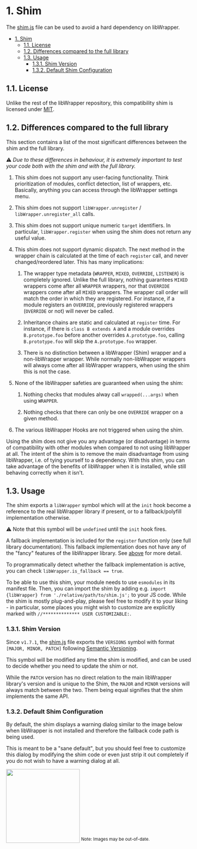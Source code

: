 # 1. Shim

The [shim.js](shim.js) file can be used to avoid a hard dependency on libWrapper.

- [1. Shim](#1-shim)
  - [1.1. License](#11-license)
  - [1.2. Differences compared to the full library](#12-differences-compared-to-the-full-library)
  - [1.3. Usage](#13-usage)
    - [1.3.1. Shim Version](#131-shim-version)
    - [1.3.2. Default Shim Configuration](#132-default-shim-configuration)



## 1.1. License

Unlike the rest of the libWrapper repository, this compatibility shim is licensed under [MIT](LICENSE).



## 1.2. Differences compared to the full library

This section contains a list of the most significant differences between the shim and the full library.

⚠ *Due to these differences in behaviour, it is extremely important to test your code both with the shim and with the full library.*

1. This shim does not support any user-facing functionality. Think prioritization of modules, conflict detection, list of wrappers, etc. Basically, anything you can access through the libWrapper settings menu.

2. This shim does not support `libWrapper.unregister` / `libWrapper.unregister_all` calls.

3. This shim does not support unique numeric `target` identifiers. In particular, `libWrapper.register` when using the shim does not return any useful value.

4. This shim does not support dynamic dispatch. The next method in the wrapper chain is calculated at the time of each `register` call, and never changed/reordered later. This has many implications:

    1. The wrapper type metadata (`WRAPPER`, `MIXED`, `OVERRIDE`, `LISTENER`) is completely ignored. Unlike the full library, nothing guarantees `MIXED` wrappers come after all `WRAPPER` wrappers, nor that `OVERRIDE` wrappers come after all `MIXED` wrappers. The wrapper call order will match the order in which they are registered. For instance, if a module registers an `OVERRIDE`, previously registered wrappers (`OVERRIDE` or not) will never be called.

    2. Inheritance chains are static and calculated at `register` time. For instance, if there is `class B extends A` and a module overrides `B.prototype.foo` before another overrides `A.prototype.foo`, calling `B.prototype.foo` will skip the `A.prototype.foo` wrapper.

    3. There is no distinction between a libWrapper (Shim) wrapper and a non-libWrapper wrapper. While normally non-libWrapper wrappers will always come after all libWrapper wrappers, when using the shim this is not the case.

5. None of the libWrapper safeties are guaranteed when using the shim:

    1. Nothing checks that modules alway call `wrapped(...args)` when using `WRAPPER`.

    2. Nothing checks that there can only be one `OVERRIDE` wrapper on a given method.

6. The various libWrapper Hooks are not triggered when using the shim.

Using the shim does not give you any advantage (or disadvantage) in terms of compatibility with other modules when compared to not using libWrapper at all. The intent of the shim is to remove the main disadvantage from using libWrapper, i.e. of tying yourself to a dependency. With this shim, you can take advantage of the benefits of libWrapper when it is installed, while still behaving correctly when it isn't.



## 1.3. Usage

The shim exports a `libWrapper` symbol which will at the `init` hook become a reference to the real libWrapper library if present, or to a fallback/polyfill implementation otherwise.

⚠ Note that this symbol will be `undefined` until the `init` hook fires.

A fallback implementation is included for the `register` function only (see full library documentation). This fallback implementation does not have any of the "fancy" features of the libWrapper library. See [above](#12-differences-compared-to-the-full-library) for more detail.

To programmatically detect whether the fallback implementation is active, you can check `libWrapper.is_fallback == true`.

To be able to use this shim, your module needs to use `esmodules` in its manifest file. Then, you can import the shim by adding e.g. `import {libWrapper} from './relative/path/to/shim.js';` to your JS code. While the shim is mostly plug-and-play, please feel free to modify it to your liking - in particular, some places you might wish to customize are explicitly marked with `//************** USER CUSTOMIZABLE:`.


### 1.3.1. Shim Version

Since `v1.7.1`, the [shim.js](shim.js) file exports the `VERSIONS` symbol with format `[MAJOR, MINOR, PATCH]` following [Semantic Versioning](https://semver.org/).

This symbol will be modified any time the shim is modified, and can be used to decide whether you need to update the shim or not.

While the `PATCH` version has no direct relation to the main libWrapper library's version and is unique to the Shim, the `MAJOR` and `MINOR` versions will always match between the two. Them being equal signifies that the shim implements the same API.


### 1.3.2. Default Shim Configuration

By default, the shim displays a warning dialog similar to the image below when libWrapper is not installed and therefore the fallback code path is being used.

This is meant to be a "sane default", but you should feel free to customize this dialog by modifying the shim code or even just strip it out completely if you do not wish to have a warning dialog at all.

<img src="https://raw.githubusercontent.com/ruipin/fvtt-lib-wrapper/d54d5d8c5adbd34bc65396c31f042f3f9d8d6a24/example_warning_dialog.png" width="200">
<sup>Note: Images may be out-of-date.</sup>